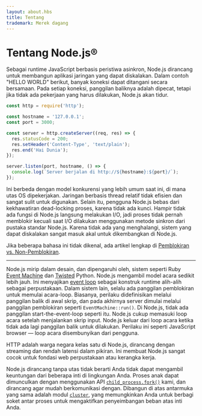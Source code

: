 ```yaml
---
layout: about.hbs
title: Tentang
trademark: Merek dagang
---
```


# Tentang Node.js®

Sebagai runtime JavaScript berbasis peristiwa asinkron, Node.js dirancang untuk membangun
aplikasi jaringan yang dapat diskalakan. Dalam contoh "HELLO WORLD" berikut, banyak
koneksi dapat ditangani secara bersamaan. Pada setiap koneksi, panggilan baliknya adalah
dipecat, tetapi jika tidak ada pekerjaan yang harus dilakukan, Node.js akan tidur.

```javascript
const http = require('http');

const hostname = '127.0.0.1';
const port = 3000;

const server = http.createServer((req, res) => {
  res.statusCode = 200;
  res.setHeader('Content-Type', 'text/plain');
  res.end('Hai Dunia');
});

server.listen(port, hostname, () => {
  console.log(`Server berjalan di http://${hostname}:${port}/`);
});
```

Ini berbeda dengan model konkurensi yang lebih umum saat ini, di mana utas OS
dipekerjakan. Jaringan berbasis thread relatif tidak efisien dan sangat
sulit untuk digunakan. Selain itu, pengguna Node.js bebas dari kekhawatiran
dead-locking proses, karena tidak ada kunci. Hampir tidak ada fungsi di
Node.js langsung melakukan I/O, jadi proses tidak pernah memblokir kecuali saat I/O dilakukan menggunakan
metode sinkron dari pustaka standar Node.js. Karena tidak ada yang menghalangi, sistem yang dapat diskalakan sangat
masuk akal untuk dikembangkan di Node.js.

Jika beberapa bahasa ini tidak dikenal, ada artikel lengkap di
[Pemblokiran vs. Non-Pemblokiran][].

---

Node.js mirip dalam desain, dan dipengaruhi oleh, sistem seperti Ruby
[Event Machine][] dan [Twisted][] Python. Node.js mengambil model acara sedikit
lebih jauh. Ini menyajikan [event loop][] sebagai konstruk runtime alih-alih sebagai perpustakaan. Dalam sistem lain,
selalu ada panggilan pemblokiran untuk memulai acara-loop.
Biasanya, perilaku didefinisikan melalui panggilan balik di awal skrip, dan
pada akhirnya server dimulai melalui panggilan pemblokiran seperti `EventMachine::run()`.
Di Node.js, tidak ada panggilan start-the-event-loop seperti itu. Node.js cukup memasuki loop acara setelah menjalankan skrip input. Node.js
keluar dari loop acara ketika tidak ada lagi panggilan balik untuk dilakukan. Perilaku ini
seperti JavaScript browser — loop acara disembunyikan dari pengguna.

HTTP adalah warga negara kelas satu di Node.js, dirancang dengan streaming dan rendah
latensi dalam pikiran. Ini membuat Node.js sangat cocok untuk fondasi web
perpustakaan atau kerangka kerja.

Node.js dirancang tanpa utas tidak berarti Anda tidak dapat mengambil
keuntungan dari beberapa inti di lingkungan Anda. Proses anak dapat dimunculkan
dengan menggunakan API [`child_process.fork()`][] kami, dan dirancang agar mudah
berkomunikasi dengan. Dibangun di atas antarmuka yang sama adalah modul [`cluster`][],
yang memungkinkan Anda untuk berbagi soket antar proses untuk mengaktifkan penyeimbangan beban
atas inti Anda.

[Pemblokiran vs. Non-Pemblokiran]: /id/docs/guides/blocking-vs-non-blocking/
[`child_process.fork()`]: https://nodejs.org/api/child_process.html#child_process_child_process_fork_modulepath_args_options
[`cluster`]: https://nodejs.org/api/cluster.html
[event loop]: /id/docs/guides/event-loop-timers-and-nexttick/
[Event Machine]: https://github.com/eventmachine/eventmachine
[Twisted]: https://twistedmatrix.com/trac/
